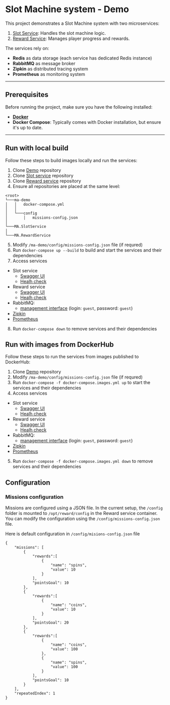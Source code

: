 # Slot Machine system - Demo

This project demonstrates a Slot Machine system with two microservices: 

1. [Slot Service](https://github.com/xixi4Den/MA.SlotService): Handles the slot machine logic.
2. [Reward Service](https://github.com/xixi4Den/MA.RewardService): Manages player progress and rewards.

The services rely on:
 - **Redis** as data storage (each service has dedicated Redis instance)
 - **RabbitMQ** as message broker
 - **Zipkin** as distributed tracing system
 - **Prometheus** as monitoring system

---

## Prerequisites

Before running the project, make sure you have the following installed:

- [**Docker**](https://www.docker.com/get-started)
- **Docker Compose**: Typically comes with Docker installation, but ensure it's up to date.

---

## Run with local build
Follow these steps to build images locally and run the services:
1. Clone [Demo](https://github.com/xixi4Den/ma-demo) repository
2. Clone [Slot service](https://github.com/xixi4Den/MA.SlotService) repository
3. Clone [Reward service](https://github.com/xixi4Den/MA.RewardService) repository
4. Ensure all repositories are placed at the same level:
```
<root>
└───ma-demo
│   │   docker-compose.yml
│   │
│   └───config
│       │   missions-config.json
│
└───MA.SlotService 
│   
└───MA.RewardService
```
5. Modify `/ma-demo/config/missions-config.json` file (if requred)
6. Run `docker-compose up --build` to build and start the services and their dependencies
7. Access services
  - Slot service
    - [Swagger UI](http://localhost:8081/swagger)
    - [Healh check](http://localhost:8081/health)
  - Reward service
    - [Swagger UI](http://localhost:8082/swagger)
    - [Healh check](http://localhost:8082/health)
  - RabbitMQ:
    - [management interface](http://localhost:15672) (login: `guest`, password: `guest`)
- [Zipkin](http://localhost:9411)
- [Prometheus](http://localhost:9090)
8. Run `docker-compose down` to remove services and their dependencies


## Run with images from DockerHub

Follow these steps to run the services from images published to DockerHub:
1. Clone [Demo](https://github.com/xixi4Den/ma-demo) repository
2. Modify `/ma-demo/config/missions-config.json` file (if requred)
3. Run `docker-compose -f docker-compose.images.yml up` to start the services and their dependencies
4. Access services
  - Slot service
    - [Swagger UI](http://localhost:8081/swagger)
    - [Healh check](http://localhost:8081/health)
  - Reward service
    - [Swagger UI](http://localhost:8082/swagger)
    - [Healh check](http://localhost:8082/health)
  - RabbitMQ:
    - [management interface](http://localhost:15672) (login: `guest`, password: `guest`)
- [Zipkin](http://localhost:9411)
- [Prometheus](http://localhost:9090)
5. Run `docker-compose -f docker-compose.images.yml down` to remove services and their dependencies

## Configuration

### Missions configuration

Missions are configured using a JSON file. In the current setup, the `/config` folder is mounted to `/opt/reward/config` in the Reward service container. You can modify the configuration using the `/config/missions-config.json` file.

Here is default configuration in `/config/misions-config.json` file
```
{
	"missions": [
		{
			"rewards":[
				{
					"name": "spins",
					"value": 10
				}
			],
			"pointsGoal": 10
		},
		{
			"rewards":[
				{
					"name": "coins",
					"value": 10
				}
			],
			"pointsGoal": 20
		},
		{
			"rewards":[
				{
					"name": "coins",
					"value": 100
				},
				{
					"name": "spins",
					"value": 100
				}
			],
			"pointsGoal": 10
		}
	],
	"repeatedIndex": 1
}
```
